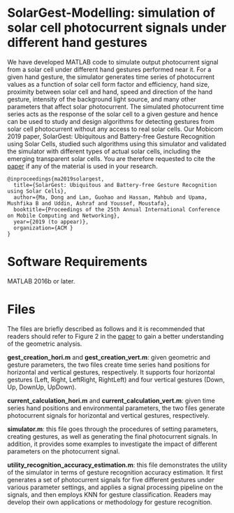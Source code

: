 # SolarGest-Modelling: simulation of solar cell photocurrent signals under different hand gestures   
We have developed MATLAB code to simulate output photocurrent signal from a solar cell under different hand gestures performed near it. For a given hand gesture, the simulator generates time series of photocurrent values as a function of solar cell form factor and efficiency, hand size, proximity between solar cell and hand, speed and direction of the hand gesture, intensity of the background light source, and many other parameters that affect solar photocurrent. The simulated photocurrent time series acts as the response of the solar cell to a given gesture and hence can be used to study and design algorithms for detecting gestures from solar cell photocurrent without any access to real solar cells. Our Mobicom 2019 paper, SolarGest: Ubiquitous and Battery-free Gesture Recognition using Solar Cells, studied such algorithms using this simulator and validated the simulator with different types of actual solar cells, including the emerging transparent solar cells. You are therefore requested to cite the [paper](https://arxiv.org/abs/1812.01766) if any of the material is used in your research.
```
@inproceedings{ma2019solargest,
  title={SolarGest: Ubiquitous and Battery-free Gesture Recognition using Solar Cells},
  author={Ma, Dong and Lan, Guohao and Hassan, Mahbub and Upama, Mushfika B and Uddin, Ashraf and Youssef, Moustafa},
  booktitle={Proceedings of the 25th Annual International Conference on Mobile Computing and Networking},
  year={2019 (to appear)},
  organization={ACM }
}

```


# Software Requirements
MATLAB 2016b or later.

# Files
The files are briefly described as follows and it is recommended that readers should refer to Figure 2 in the [paper](https://arxiv.org/abs/1812.01766) to gain a better understanding of the geometric analysis.

**gest_creation_hori.m** and **gest_creation_vert.m**: given geometric and gesture parameters, the two files create time series hand positions for horizontal and vertical gestures, respectively. It supports four horizontal gestures (Left, Right, LeftRight, RightLeft) and four vertical gestures (Down, Up, DownUp, UpDown).

**current_calculation_hori.m** and **current_calculation_vert.m**: given time series hand positions and environmental parameters, the two files generate photocurrent signals for horizontal and vertical gestures, respectively.

**simulator.m**: this file goes through the procedures of setting parameters, creating gestures, as well as generating the final photocurrent signals. In addition, it provides some examples to investigate the impact of different parameters on the photocurrent signal.

**utility_recognition_accuracy_estimation.m**: this file demonstrates the utility of the simulator in terms of gesture recognition accuracy estimation. It first generates a set of photocurrent signals for five different gestures under various parameter settings, and applies a signal processing pipeline on the signals, and then employs KNN for gesture classification. Readers may develop their own applications or methodology for gesture recognition.




